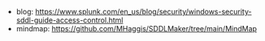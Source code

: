 - blog: https://www.splunk.com/en_us/blog/security/windows-security-sddl-guide-access-control.html
- mindmap: https://github.com/MHaggis/SDDLMaker/tree/main/MindMap
